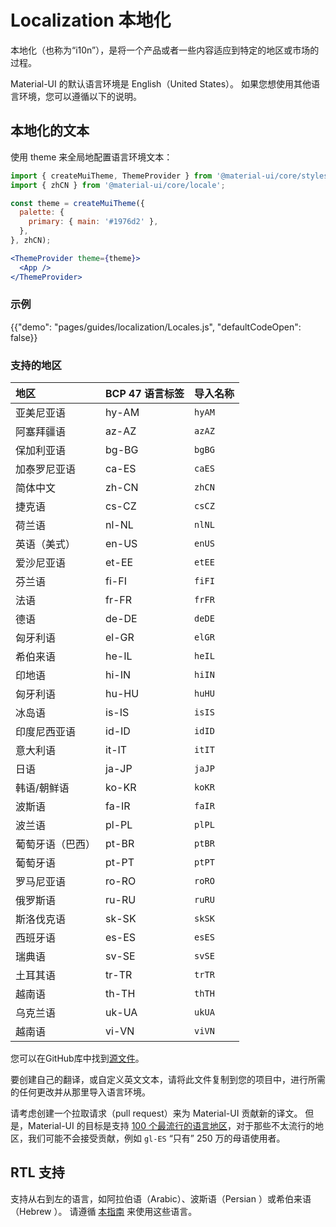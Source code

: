 # Localization 本地化

<p class="description">本地化（也称为“i10n”），是将一个产品或者一些内容适应到特定的地区或市场的过程。</p>

Material-UI 的默认语言环境是 English（United States）。 如果您想使用其他语言环境，您可以遵循以下的说明。

## 本地化的文本

使用 theme 来全局地配置语言环境文本：

```jsx
import { createMuiTheme, ThemeProvider } from '@material-ui/core/styles';
import { zhCN } from '@material-ui/core/locale';

const theme = createMuiTheme({
  palette: {
    primary: { main: '#1976d2' },
  },
}, zhCN);

<ThemeProvider theme={theme}>
  <App />
</ThemeProvider>
```

### 示例

{{"demo": "pages/guides/localization/Locales.js", "defaultCodeOpen": false}}

### 支持的地区

| 地区       | BCP 47 语言标签 | 导入名称   |
|:-------- |:----------- |:------ |
| 亚美尼亚语    | hy-AM       | `hyAM` |
| 阿塞拜疆语    | az-AZ       | `azAZ` |
| 保加利亚语    | bg-BG       | `bgBG` |
| 加泰罗尼亚语   | ca-ES       | `caES` |
| 简体中文     | zh-CN       | `zhCN` |
| 捷克语      | cs-CZ       | `csCZ` |
| 荷兰语      | nl-NL       | `nlNL` |
| 英语（美式）   | en-US       | `enUS` |
| 爱沙尼亚语    | et-EE       | `etEE` |
| 芬兰语      | fi-FI       | `fiFI` |
| 法语       | fr-FR       | `frFR` |
| 德语       | de-DE       | `deDE` |
| 匈牙利语     | el-GR       | `elGR` |
| 希伯来语     | he-IL       | `heIL` |
| 印地语      | hi-IN       | `hiIN` |
| 匈牙利语     | hu-HU       | `huHU` |
| 冰岛语      | is-IS       | `isIS` |
| 印度尼西亚语   | id-ID       | `idID` |
| 意大利语     | it-IT       | `itIT` |
| 日语       | ja-JP       | `jaJP` |
| 韩语/朝鲜语   | ko-KR       | `koKR` |
| 波斯语      | fa-IR       | `faIR` |
| 波兰语      | pl-PL       | `plPL` |
| 葡萄牙语（巴西） | pt-BR       | `ptBR` |
| 葡萄牙语     | pt-PT       | `ptPT` |
| 罗马尼亚语    | ro-RO       | `roRO` |
| 俄罗斯语     | ru-RU       | `ruRU` |
| 斯洛伐克语    | sk-SK       | `skSK` |
| 西班牙语     | es-ES       | `esES` |
| 瑞典语      | sv-SE       | `svSE` |
| 土耳其语     | tr-TR       | `trTR` |
| 越南语      | th-TH       | `thTH` |
| 乌克兰语     | uk-UA       | `ukUA` |
| 越南语      | vi-VN       | `viVN` |

您可以在GitHub库中找到[源文件](https://github.com/mui-org/material-ui/blob/next/packages/material-ui/src/locale/index.ts)。

要创建自己的翻译，或自定义英文文本，请将此文件复制到您的项目中，进行所需的任何更改并从那里导入语言环境。

请考虑创建一个拉取请求（pull request）来为 Material-UI 贡献新的译文。 但是，Material-UI 的目标是支持 [100 个最流行的语言地区](https://en.wikipedia.org/wiki/List_of_languages_by_number_of_native_speakers)，对于那些不太流行的地区，我们可能不会接受贡献，例如  `gl-ES`  “只有” 250 万的母语使用者。

## RTL 支持

支持从右到左的语言，如阿拉伯语（Arabic）、波斯语（Persian ）或希伯来语（Hebrew ）。 请遵循 [本指南](/guides/right-to-left/) 来使用这些语言。
